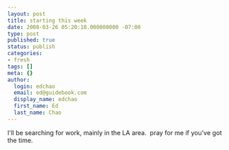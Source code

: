 ```yaml
---
layout: post
title: starting this week
date: 2008-03-26 05:20:18.000000000 -07:00
type: post
published: true
status: publish
categories:
- fresh
tags: []
meta: {}
author:
  login: edchao
  email: ed@guidebook.com
  display_name: edchao
  first_name: Ed
  last_name: Chao
---
```

<p>I'll be searching for work, mainly in the LA area.  pray for me if you've got the time.</p>

